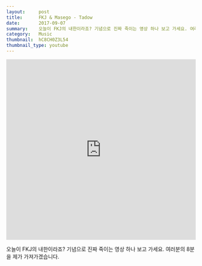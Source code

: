 ```yaml
---
layout:     post
title:      FKJ & Masego - Tadow
date:       2017-09-07
summary:    오늘이 FKJ의 내한이라죠? 기념으로 진짜 죽이는 영상 하나 보고 가세요. 여러분의 8분을 제가 가져가겠습니다.
category:   Music
thumbnail:  hC8CH0Z3L54
thumbnail_type: youtube
---
```


<iframe width="100%" height="480" src="https://www.youtube.com/embed/hC8CH0Z3L54" frameborder="0" allowfullscreen=""></iframe>

오늘이 FKJ의 내한이라죠? 기념으로 진짜 죽이는 영상 하나 보고 가세요. 여러분의 8분을 제가 가져가겠습니다.
